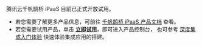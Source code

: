 腾讯云千帆鹊桥 iPaaS 目前已正式开放试用。
- 若您需要了解更多产品信息，可前往 [千帆鹊桥 iPaaS 产品文档](https://cloud.tencent.com/document/product/1270) 查看。
- 若您需要试用产品，单击 **[立即试用](https://console.cloud.tencent.com/ipaas)**，即可进入产品控制台，  也可参考 [深度集成入门体验](https://cloud.tencent.com/document/product/1270/46586) 快速体验集成应用的搭建。 
